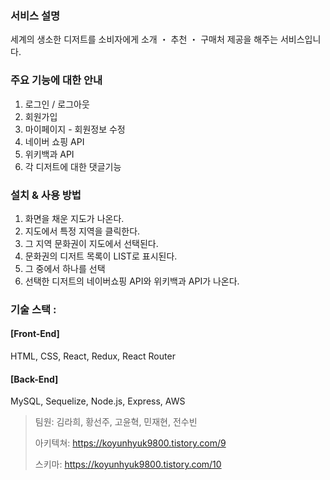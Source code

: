 ### 서비스 설명

세계의 생소한 디저트를 소비자에게 소개 ・ 추천 ・ 구매처 제공을 해주는 서비스입니다.
  
### 주요 기능에 대한 안내

1. 로그인 / 로그아웃
2. 회원가입
3. 마이페이지 - 회원정보 수정
4. 네이버 쇼핑 API
5. 위키백과 API
6. 각 디저트에 대한 댓글기능

### 설치 & 사용 방법

1. 화면을 채운 지도가 나온다.
2. 지도에서 특정 지역을 클릭한다.
3. 그 지역 문화권이 지도에서 선택된다.
4. 문화권의 디저트 목록이 LIST로 표시된다.
5. 그 중에서 하나를 선택
6. 선택한 디저트의 네이버쇼핑 API와 위키백과 API가 나온다.

### 기술 스택 :
 #### [Front-End]
  HTML, CSS, React, Redux, React Router

 #### [Back-End]
  MySQL, Sequelize, Node.js, Express, AWS

> 팀원: 김라희, 황선주, 고윤혁, 민재현, 전수빈
>
> 아키텍쳐: https://koyunhyuk9800.tistory.com/9
>
> 스키마: https://koyunhyuk9800.tistory.com/10


